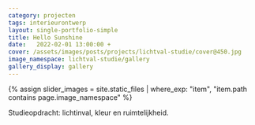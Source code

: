 ```yaml
---
category: projecten
tags: interieurontwerp
layout: single-portfolio-simple
title: Hello Sunshine
date:   2022-02-01 13:00:00 +
cover: /assets/images/posts/projects/lichtval-studie/cover@450.jpg
image_namespace: lichtval-studie/gallery
gallery_display: gallery
---
```

{% assign slider_images = site.static_files | where_exp: "item", "item.path contains page.image_namespace" %}

Studieopdracht: lichtinval, kleur en ruimtelijkheid.
